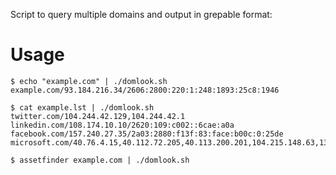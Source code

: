 Script to query multiple domains and output in grepable format:

# Usage
```
$ echo "example.com" | ./domlook.sh
example.com/93.184.216.34/2606:2800:220:1:248:1893:25c8:1946

$ cat example.lst | ./domlook.sh 
twitter.com/104.244.42.129,104.244.42.1
linkedin.com/108.174.10.10/2620:109:c002::6cae:a0a
facebook.com/157.240.27.35/2a03:2880:f13f:83:face:b00c:0:25de
microsoft.com/40.76.4.15,40.112.72.205,40.113.200.201,104.215.148.63,13.77.161.179

$ assetfinder example.com | ./domlook.sh
```
